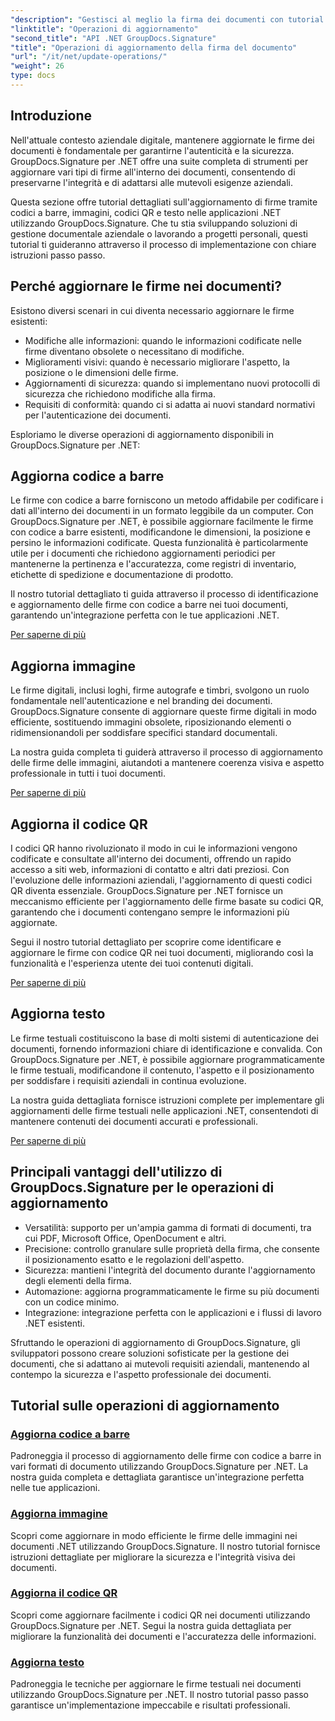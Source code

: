 ```yaml
---
"description": "Gestisci al meglio la firma dei documenti con tutorial completi per l'aggiornamento di firme tramite codici a barre, immagini, codici QR e testo utilizzando GroupDocs.Signature per .NET. Migliora la sicurezza e l'integrità dei documenti con facilità."
"linktitle": "Operazioni di aggiornamento"
"second_title": "API .NET GroupDocs.Signature"
"title": "Operazioni di aggiornamento della firma del documento"
"url": "/it/net/update-operations/"
"weight": 26
type: docs
---
```

## Introduzione

Nell'attuale contesto aziendale digitale, mantenere aggiornate le firme dei documenti è fondamentale per garantirne l'autenticità e la sicurezza. GroupDocs.Signature per .NET offre una suite completa di strumenti per aggiornare vari tipi di firme all'interno dei documenti, consentendo di preservarne l'integrità e di adattarsi alle mutevoli esigenze aziendali.

Questa sezione offre tutorial dettagliati sull'aggiornamento di firme tramite codici a barre, immagini, codici QR e testo nelle applicazioni .NET utilizzando GroupDocs.Signature. Che tu stia sviluppando soluzioni di gestione documentale aziendale o lavorando a progetti personali, questi tutorial ti guideranno attraverso il processo di implementazione con chiare istruzioni passo passo.

## Perché aggiornare le firme nei documenti?

Esistono diversi scenari in cui diventa necessario aggiornare le firme esistenti:

- Modifiche alle informazioni: quando le informazioni codificate nelle firme diventano obsolete o necessitano di modifiche.
- Miglioramenti visivi: quando è necessario migliorare l'aspetto, la posizione o le dimensioni delle firme.
- Aggiornamenti di sicurezza: quando si implementano nuovi protocolli di sicurezza che richiedono modifiche alla firma.
- Requisiti di conformità: quando ci si adatta ai nuovi standard normativi per l'autenticazione dei documenti.

Esploriamo le diverse operazioni di aggiornamento disponibili in GroupDocs.Signature per .NET:

## Aggiorna codice a barre
Le firme con codice a barre forniscono un metodo affidabile per codificare i dati all'interno dei documenti in un formato leggibile da un computer. Con GroupDocs.Signature per .NET, è possibile aggiornare facilmente le firme con codice a barre esistenti, modificandone le dimensioni, la posizione e persino le informazioni codificate. Questa funzionalità è particolarmente utile per i documenti che richiedono aggiornamenti periodici per mantenerne la pertinenza e l'accuratezza, come registri di inventario, etichette di spedizione e documentazione di prodotto.

Il nostro tutorial dettagliato ti guida attraverso il processo di identificazione e aggiornamento delle firme con codice a barre nei tuoi documenti, garantendo un'integrazione perfetta con le tue applicazioni .NET.

[Per saperne di più](./update-barcode/)

## Aggiorna immagine
Le firme digitali, inclusi loghi, firme autografe e timbri, svolgono un ruolo fondamentale nell'autenticazione e nel branding dei documenti. GroupDocs.Signature consente di aggiornare queste firme digitali in modo efficiente, sostituendo immagini obsolete, riposizionando elementi o ridimensionandoli per soddisfare specifici standard documentali.

La nostra guida completa ti guiderà attraverso il processo di aggiornamento delle firme delle immagini, aiutandoti a mantenere coerenza visiva e aspetto professionale in tutti i tuoi documenti.

[Per saperne di più](./update-image/)

## Aggiorna il codice QR
I codici QR hanno rivoluzionato il modo in cui le informazioni vengono codificate e consultate all'interno dei documenti, offrendo un rapido accesso a siti web, informazioni di contatto e altri dati preziosi. Con l'evoluzione delle informazioni aziendali, l'aggiornamento di questi codici QR diventa essenziale. GroupDocs.Signature per .NET fornisce un meccanismo efficiente per l'aggiornamento delle firme basate su codici QR, garantendo che i documenti contengano sempre le informazioni più aggiornate.

Segui il nostro tutorial dettagliato per scoprire come identificare e aggiornare le firme con codice QR nei tuoi documenti, migliorando così la funzionalità e l'esperienza utente dei tuoi contenuti digitali.

[Per saperne di più](./update-qr-code/)

## Aggiorna testo
Le firme testuali costituiscono la base di molti sistemi di autenticazione dei documenti, fornendo informazioni chiare di identificazione e convalida. Con GroupDocs.Signature per .NET, è possibile aggiornare programmaticamente le firme testuali, modificandone il contenuto, l'aspetto e il posizionamento per soddisfare i requisiti aziendali in continua evoluzione.

La nostra guida dettagliata fornisce istruzioni complete per implementare gli aggiornamenti delle firme testuali nelle applicazioni .NET, consentendoti di mantenere contenuti dei documenti accurati e professionali.

[Per saperne di più](./update-text/)

## Principali vantaggi dell'utilizzo di GroupDocs.Signature per le operazioni di aggiornamento

- Versatilità: supporto per un'ampia gamma di formati di documenti, tra cui PDF, Microsoft Office, OpenDocument e altri.
- Precisione: controllo granulare sulle proprietà della firma, che consente il posizionamento esatto e le regolazioni dell'aspetto.
- Sicurezza: mantieni l'integrità del documento durante l'aggiornamento degli elementi della firma.
- Automazione: aggiorna programmaticamente le firme su più documenti con un codice minimo.
- Integrazione: integrazione perfetta con le applicazioni e i flussi di lavoro .NET esistenti.

Sfruttando le operazioni di aggiornamento di GroupDocs.Signature, gli sviluppatori possono creare soluzioni sofisticate per la gestione dei documenti, che si adattano ai mutevoli requisiti aziendali, mantenendo al contempo la sicurezza e l'aspetto professionale dei documenti.

## Tutorial sulle operazioni di aggiornamento
### [Aggiorna codice a barre](./update-barcode/)
Padroneggia il processo di aggiornamento delle firme con codice a barre in vari formati di documento utilizzando GroupDocs.Signature per .NET. La nostra guida completa e dettagliata garantisce un'integrazione perfetta nelle tue applicazioni.

### [Aggiorna immagine](./update-image/)
Scopri come aggiornare in modo efficiente le firme delle immagini nei documenti .NET utilizzando GroupDocs.Signature. Il nostro tutorial fornisce istruzioni dettagliate per migliorare la sicurezza e l'integrità visiva dei documenti.

### [Aggiorna il codice QR](./update-qr-code/)
Scopri come aggiornare facilmente i codici QR nei documenti utilizzando GroupDocs.Signature per .NET. Segui la nostra guida dettagliata per migliorare la funzionalità dei documenti e l'accuratezza delle informazioni.

### [Aggiorna testo](./update-text/)
Padroneggia le tecniche per aggiornare le firme testuali nei documenti utilizzando GroupDocs.Signature per .NET. Il nostro tutorial passo passo garantisce un'implementazione impeccabile e risultati professionali.